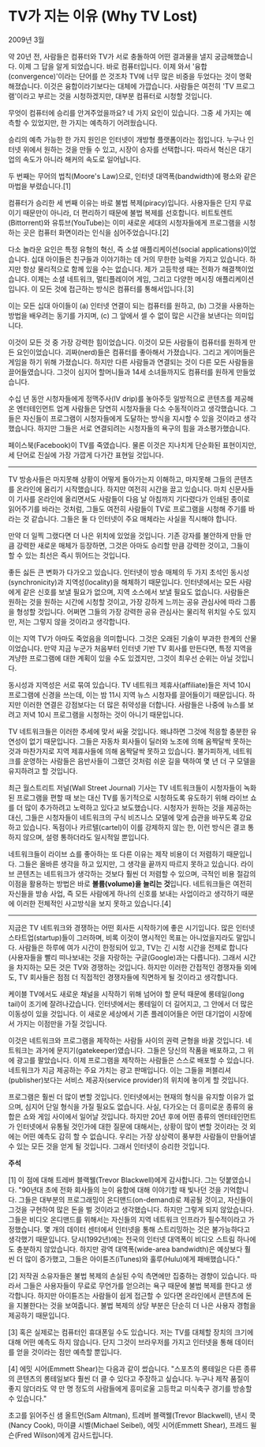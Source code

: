 # TV가 지는 이유 (Why TV Lost)

2009년 3월

약 20년 전, 사람들은 컴퓨터와 TV가 서로 충돌하여 어떤 결과물을 낼지 궁금해했습니다. 이제 그 답을 알게 되었습니다. 바로 컴퓨터입니다. 이제 와서 '융합(convergence)'이라는 단어를 쓴 것조차 TV에 너무 많은 비중을 두었다는 것이 명확해졌습니다. 이것은 융합이라기보다는 대체에 가깝습니다. 사람들은 여전히 'TV 프로그램'이라고 부르는 것을 시청하겠지만, 대부분 컴퓨터로 시청할 것입니다.

무엇이 컴퓨터에 승리를 안겨주었을까요? 네 가지 요인이 있습니다. 그중 세 가지는 예측할 수 있었지만, 한 가지는 예측하기 어려웠습니다.

승리의 예측 가능한 한 가지 원인은 인터넷이 개방형 플랫폼이라는 점입니다. 누구나 인터넷 위에서 원하는 것을 만들 수 있고, 시장이 승자를 선택합니다. 따라서 혁신은 대기업의 속도가 아니라 해커의 속도로 일어납니다.

두 번째는 무어의 법칙(Moore's Law)으로, 인터넷 대역폭(bandwidth)에 평소와 같은 마법을 부렸습니다.[1]

컴퓨터가 승리한 세 번째 이유는 바로 불법 복제(piracy)입니다. 사용자들은 단지 무료이기 때문만이 아니라, 더 편리하기 때문에 불법 복제를 선호합니다. 비트토렌트(Bittorrent)와 유튜브(YouTube)는 이미 새로운 세대의 시청자들에게 프로그램을 시청하는 곳은 컴퓨터 화면이라는 인식을 심어주었습니다.[2]

다소 놀라운 요인은 특정 유형의 혁신, 즉 소셜 애플리케이션(social applications)이었습니다. 십대 아이들은 친구들과 이야기하는 데 거의 무한한 능력을 가지고 있습니다. 하지만 항상 물리적으로 함께 있을 수는 없습니다. 제가 고등학생 때는 전화가 해결책이었습니다. 이제는 소셜 네트워크, 멀티플레이어 게임, 그리고 다양한 메시징 애플리케이션입니다. 이 모든 것에 접근하는 방식은 컴퓨터를 통해서입니다.[3]

이는 모든 십대 아이들이 (a) 인터넷 연결이 되는 컴퓨터를 원하고, (b) 그것을 사용하는 방법을 배우려는 동기를 가지며, (c) 그 앞에서 셀 수 없이 많은 시간을 보낸다는 의미입니다.

이것이 모든 것 중 가장 강력한 힘이었습니다. 이것이 모든 사람들이 컴퓨터를 원하게 만든 요인이었습니다. 괴짜(nerd)들은 컴퓨터를 좋아해서 가졌습니다. 그리고 게이머들은 게임을 하기 위해 가졌습니다. 하지만 다른 사람들과 연결되는 것이 다른 모든 사람들을 끌어들였습니다. 그것이 심지어 할머니들과 14세 소녀들까지도 컴퓨터를 원하게 만들었습니다.

수십 년 동안 시청자들에게 정맥주사(IV drip)를 놓아주듯 일방적으로 콘텐츠를 제공해 온 엔터테인먼트 업계 사람들은 당연히 시청자들을 다소 수동적이라고 생각했습니다. 그들은 자신들이 프로그램이 시청자들에게 도달하는 방식을 지시할 수 있을 것이라고 생각했습니다. 하지만 그들은 서로 연결되려는 시청자들의 욕구의 힘을 과소평가했습니다.

페이스북(Facebook)이 TV를 죽였습니다. 물론 이것은 지나치게 단순화된 표현이지만, 세 단어로 진실에 가장 가깝게 다가간 표현일 것입니다.

---

TV 방송사들은 마지못해 상황이 어떻게 돌아가는지 이해하고, 마지못해 그들의 콘텐츠를 온라인에 올리기 시작했습니다. 하지만 여전히 시간을 끌고 있습니다. 마치 신문사들이 기사를 온라인에 올리면서도 사람들이 다음 날 아침까지 기다렸다가 인쇄된 종이로 읽어주기를 바라는 것처럼, 그들도 여전히 사람들이 TV로 프로그램을 시청해 주기를 바라는 것 같습니다. 그들은 둘 다 인터넷이 주요 매체라는 사실을 직시해야 합니다.

만약 더 일찍 그랬다면 더 나은 위치에 있었을 것입니다. 기존 강자를 불안하게 만들 만큼 강력한 새로운 매체가 등장하면, 그것은 아마도 승리할 만큼 강력한 것이고, 그들이 할 수 있는 최선은 즉시 뛰어드는 것입니다.

좋든 싫든 큰 변화가 다가오고 있습니다. 인터넷이 방송 매체의 두 가지 초석인 동시성(synchronicity)과 지역성(locality)을 해체하기 때문입니다. 인터넷에서는 모든 사람에게 같은 신호를 보낼 필요가 없으며, 지역 소스에서 보낼 필요도 없습니다. 사람들은 원하는 것을 원하는 시간에 시청할 것이고, 가장 강하게 느끼는 공유 관심사에 따라 그룹을 형성할 것입니다. 어쩌면 그들의 가장 강력한 공유 관심사는 물리적 위치일 수도 있지만, 저는 그렇지 않을 것이라고 생각합니다.

이는 지역 TV가 아마도 죽었음을 의미합니다. 그것은 오래된 기술이 부과한 한계의 산물이었습니다. 만약 지금 누군가 처음부터 인터넷 기반 TV 회사를 만든다면, 특정 지역을 겨냥한 프로그램에 대한 계획이 있을 수도 있겠지만, 그것이 최우선 순위는 아닐 것입니다.

동시성과 지역성은 서로 묶여 있습니다. TV 네트워크 제휴사(affiliate)들은 저녁 10시 프로그램에 신경을 쓰는데, 이는 밤 11시 지역 뉴스 시청자를 끌어들이기 때문입니다. 하지만 이러한 연결은 강점보다는 더 많은 취약성을 더합니다. 사람들은 나중에 뉴스를 보려고 저녁 10시 프로그램을 시청하는 것이 아니기 때문입니다.

TV 네트워크들은 이러한 추세에 맞서 싸울 것입니다. 왜냐하면 그것에 적응할 충분한 유연성이 없기 때문입니다. 그들은 자동차 회사들이 딜러와 노조에 의해 옴짝달싹 못하는 것과 마찬가지로 지역 제휴사들에 의해 옴짝달싹 못하고 있습니다. 불가피하게, 네트워크를 운영하는 사람들은 음반사들이 그랬던 것처럼 쉬운 길을 택하여 몇 년 더 구 모델을 유지하려고 할 것입니다.

최근 월스트리트 저널(Wall Street Journal) 기사는 TV 네트워크들이 시청자들이 녹화된 프로그램을 편할 때 보는 대신 TV를 동기적으로 시청하도록 유도하기 위해 라이브 쇼를 더 많이 추가하려고 노력하고 있다고 보도했습니다. 시청자가 원하는 것을 제공하는 대신, 그들은 시청자들이 네트워크의 구식 비즈니스 모델에 맞게 습관을 바꾸도록 강요하고 있습니다. 독점이나 카르텔(cartel)이 이를 강제하지 않는 한, 이런 방식은 결코 통하지 않으며, 설령 통하더라도 일시적일 뿐입니다.

네트워크들이 라이브 쇼를 좋아하는 또 다른 이유는 제작 비용이 더 저렴하기 때문입니다. 그들은 올바른 생각을 하고 있지만, 그 생각을 끝까지 따르지 못하고 있습니다. 라이브 콘텐츠는 네트워크가 생각하는 것보다 훨씬 더 저렴할 수 있으며, 극적인 비용 절감의 이점을 활용하는 방법은 바로 **볼륨(volume)을 늘리는 것**입니다. 네트워크들은 여전히 자신들을 방송 사업, 즉 모든 사람에게 하나의 신호를 보내는 사업이라고 생각하기 때문에 이러한 전체적인 사고방식을 보지 못하고 있습니다.[4]

---

지금은 TV 네트워크와 경쟁하는 어떤 회사든 시작하기에 좋은 시기입니다. 많은 인터넷 스타트업(startup)들이 그러하며, 비록 이것이 명시적인 목표는 아니었을지라도 말입니다. 사람들은 하루에 여가 시간이 한정되어 있고, TV는 긴 시청 시간을 전제로 합니다(사용자들을 빨리 떠나보내는 것을 자랑하는 구글(Google)과는 다릅니다). 그래서 시간을 차지하는 모든 것은 TV와 경쟁하는 것입니다. 하지만 이러한 간접적인 경쟁자들 외에도, TV 회사들은 점점 더 직접적인 경쟁자들에 직면하게 될 것이라고 생각합니다.

케이블 TV에서도 새로운 채널을 시작하기 위해 넘어야 할 문턱 때문에 롱테일(long tail)이 조기에 잘려나갔습니다. 인터넷에서는 롱테일이 더 길어지고, 그 안에서 더 많은 이동성이 있을 것입니다. 이 새로운 세상에서 기존 플레이어들은 어떤 대기업이 시장에서 가지는 이점만을 가질 것입니다.

이것은 네트워크와 프로그램을 제작하는 사람들 사이의 권력 균형을 바꿀 것입니다. 네트워크는 과거에 문지기(gatekeeper)였습니다. 그들은 당신의 작품을 배포하고, 그 위에 광고를 팔았습니다. 이제 프로그램을 제작하는 사람들은 스스로 배포할 수 있습니다. 네트워크가 지금 제공하는 주요 가치는 광고 판매입니다. 이는 그들을 퍼블리셔(publisher)보다는 서비스 제공자(service provider)의 위치에 놓이게 할 것입니다.

프로그램은 훨씬 더 많이 변할 것입니다. 인터넷에서는 현재의 형식을 유지할 이유가 없으며, 심지어 단일 형식을 가질 필요도 없습니다. 사실, 다가오는 더 흥미로운 종류의 융합은 쇼와 게임 사이에서 일어날 것입니다. 하지만 20년 후에 어떤 종류의 엔터테인먼트가 인터넷에서 유통될 것인가에 대한 질문에 대해서는, 상황이 많이 변할 것이라는 것 외에는 어떤 예측도 감히 할 수 없습니다. 우리는 가장 상상력이 풍부한 사람들이 만들어낼 수 있는 모든 것을 얻게 될 것입니다. 그래서 인터넷이 승리한 것입니다.

**주석**

[1] 이 점에 대해 트레버 블랙웰(Trevor Blackwell)에게 감사합니다. 그는 덧붙였습니다. "90년대 초에 전화 회사들의 눈이 융합에 대해 이야기할 때 빛나던 것을 기억합니다. 그들은 대부분의 프로그래밍이 온디맨드(on-demand)로 제공될 것이고, 자신들이 그것을 구현하여 많은 돈을 벌 것이라고 생각했습니다. 하지만 그렇게 되지 않았습니다. 그들은 비디오 온디맨드를 위해서는 자신들의 지역 네트워크 인프라가 필수적이라고 가정했습니다. 몇 개의 데이터 센터에서 인터넷을 통해 스트리밍하는 것은 불가능하다고 생각했기 때문입니다. 당시(1992년)에는 전국의 인터넷 대역폭이 비디오 스트림 하나에도 충분하지 않았습니다. 하지만 광역 대역폭(wide-area bandwidth)은 예상보다 훨씬 더 많이 증가했고, 그들은 아이튠즈(iTunes)와 훌루(Hulu)에게 패배했습니다."

[2] 저작권 소유자들은 불법 복제의 손실된 수익 측면에만 집중하는 경향이 있습니다. 따라서 그들은 사용자들이 무료로 무언가를 얻으려는 욕구 때문에 불법 복제를 한다고 생각합니다. 하지만 아이튠즈는 사람들이 쉽게 접근할 수 있다면 온라인에서 콘텐츠에 돈을 지불한다는 것을 보여줍니다. 불법 복제의 상당 부분은 단순히 더 나은 사용자 경험을 제공하기 때문입니다.

[3] 혹은 실제로는 컴퓨터인 휴대폰일 수도 있습니다. 저는 TV를 대체할 장치의 크기에 대해 어떤 예측도 하지 않습니다. 단지 그것이 브라우저를 가지고 인터넷을 통해 데이터를 얻을 것이라는 점만 예측할 뿐입니다.

[4] 에밋 시어(Emmett Shear)는 다음과 같이 썼습니다. "스포츠의 롱테일은 다른 종류의 콘텐츠의 롱테일보다 훨씬 더 클 수 있다고 주장하고 싶습니다. 누구나 제작 품질이 좋지 않더라도 약 만 명 정도의 사람들에게 흥미로울 고등학교 미식축구 경기를 방송할 수 있습니다."

초고를 읽어주신 샘 올트먼(Sam Altman), 트레버 블랙웰(Trevor Blackwell), 낸시 쿡(Nancy Cook), 마이클 시벨(Michael Seibel), 에밋 시어(Emmett Shear), 프레드 윌슨(Fred Wilson)에게 감사드립니다.